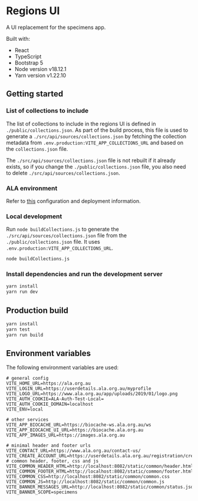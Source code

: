 # Regions UI

A UI replacement for the specimens app.

Built with:
- React
- TypeScript
- Bootstrap 5
- Node version v18.12.1
- Yarn version v1.22.10

## Getting started

### List of collections to include

The list of collections to include in the regions UI is defined in `./public/collections.json`. As part of the build
process, this file is used to generate a `./src/api/sources/collections.json` by fetching the collection metadata from
`.env.production:VITE_APP_COLLECTIONS_URL` and based on the `collections.json` file.

The `./src/api/sources/collections.json` file is not rebuilt if it already exists, so if you change the
`./public/collections.json` file, you also need to delete `./src/api/sources/collections.json`.

### ALA environment

Refer to [this](https://github.com/AtlasOfLivingAustralia/ansible-inventories/tree/master/atlas-index/local/specimens-ui) configuration and deployment information.

### Local development

Run `node buildCollections.js` to generate the `./src/api/sources/collections.json` file from the `./public/collections.json` file. It
uses `.env.production:VITE_APP_COLLECTIONS_URL`.

```bash
node buildCollections.js
``` 

### Install dependencies and run the development server

```bash
yarn install
yarn run dev
```

## Production build

```bash
yarn install
yarn test
yarn run build
```

## Environment variables

The following environment variables are used:

```properties
# general config
VITE_HOME_URL=https://ala.org.au
VITE_LOGIN_URL=https://userdetails.ala.org.au/myprofile
VITE_LOGO_URL=https://www.ala.org.au/app/uploads/2019/01/logo.png
VITE_AUTH_COOKIE=ALA-Auth-Test-Local=
VITE_AUTH_COOKIE_DOMAIN=localhost
VITE_ENV=local

# other services
VITE_APP_BIOCACHE_URL=https://biocache-ws.ala.org.au/ws
VITE_APP_BIOCACHE_UI_URL=https://biocache.ala.org.au
VITE_APP_IMAGES_URL=https://images.ala.org.au

# minimal header and footer urls
VITE_CONTACT_URL=https://www.ala.org.au/contact-us/
VITE_CREATE_ACCOUNT_URL=https://userdetails.ala.org.au/registration/createAccount
# common header, footer, css and js
VITE_COMMON_HEADER_HTML=http://localhost:8082/static/common/header.html
VITE_COMMON_FOOTER_HTML=http://localhost:8082/static/common/footer.html
VITE_COMMON_CSS=http://localhost:8082/static/common/common.css
VITE_COMMON_JS=http://localhost:8082/static/common/common.js
VITE_BANNER_MESSAGES_URL=http://localhost:8082/static/common/status.json
VITE_BANNER_SCOPE=specimens
```

